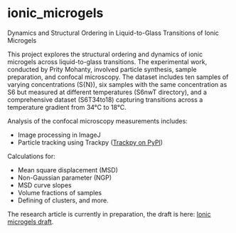 # ionic_microgels
Dynamics and Structural Ordering in Liquid-to-Glass Transitions of Ionic Microgels

This project explores the structural ordering and dynamics of ionic microgels across liquid-to-glass transitions. The experimental work, conducted by Prity Mohanty, involved particle synthesis, sample preparation, and confocal microscopy. The dataset includes ten samples of varying concentrations (S{N}), six samples with the same concentration as S6 but measured at different temperatures (S6nwT directory), and a comprehensive dataset (S6T34to18) capturing transitions across a temperature gradient from 34°C to 18°C.

Analysis of the confocal microscopy measurements includes:
<ul>
  <li>Image processing in ImageJ</li>
  <li>Particle tracking using Trackpy (<a href="https://pypi.org/project/trackpy/">Trackpy on PyPI</a>)</li>
</ul>
Calculations for:
<ul>
<li>Mean square displacement (MSD)</li>
<li>Non-Gaussian parameter (NGP)</li>
<li>MSD curve slopes</li>
<li>Volume fractions of samples</li>
<li>Defining of clusters, and more.</li>
</ul>
The research article is currently in preparation, the draft is here: <a href="https://drive.google.com/file/d/1XVsjv-DAUPZjPdf9uDfZ-vOQRdJsHS9n/view?usp=sharing">Ionic microgels draft</a>.
